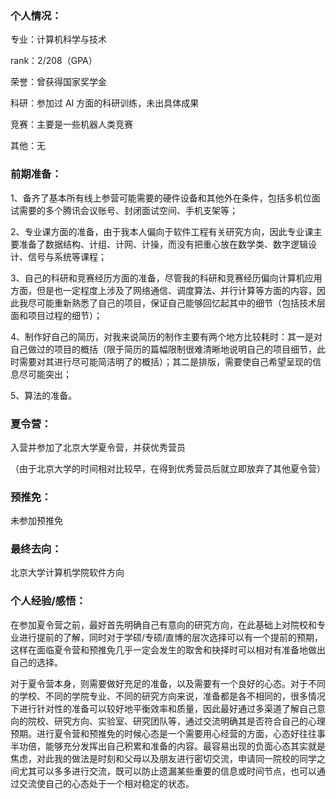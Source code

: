 ### 个人情况：

专业：计算机科学与技术

rank：2/208（GPA）

荣誉：曾获得国家奖学金

科研：参加过 AI 方面的科研训练，未出具体成果

竞赛：主要是一些机器人类竞赛

其他：无



### 前期准备：

1、备齐了基本所有线上参营可能需要的硬件设备和其他外在条件，包括多机位面试需要的多个腾讯会议账号、封闭面试空间、手机支架等；

2、专业课方面的准备，由于我本人偏向于软件工程有关研究方向，因此专业课主要准备了数据结构、计组、计网、计操，而没有把重心放在数学类、数字逻辑设计、信号与系统等课程；

3、自己的科研和竞赛经历方面的准备，尽管我的科研和竞赛经历偏向计算机应用方面，但是也一定程度上涉及了网络通信、调度算法、并行计算等方面的内容，因此我尽可能重新熟悉了自己的项目，保证自己能够回忆起其中的细节（包括技术层面和项目过程的细节）；

4、制作好自己的简历，对我来说简历的制作主要有两个地方比较耗时：其一是对自己做过的项目的概括（限于简历的篇幅限制很难清晰地说明自己的项目细节，此时需要对其进行尽可能简洁明了的概括）；其二是排版，需要使自己希望呈现的信息尽可能突出；

5、算法的准备。



### 夏令营：

入营并参加了北京大学夏令营，并获优秀营员

（由于北京大学的时间相对比较早，在得到优秀营员后就立即放弃了其他夏令营）



### 预推免：

未参加预推免



### 最终去向：

北京大学计算机学院软件方向



### 个人经验/感悟：

在参加夏令营之前，最好首先明确自己有意向的研究方向，在此基础上对院校和专业进行提前的了解，同时对于学硕/专硕/直博的层次选择可以有一个提前的预期，这样在面临夏令营和预推免几乎一定会发生的取舍和抉择时可以相对有准备地做出自己的选择。

对于夏令营本身，则需要做好充足的准备，以及需要有一个良好的心态。对于不同的学校、不同的学院专业、不同的研究方向来说，准备都是各不相同的，很多情况下进行针对性的准备可以较好地平衡效率和质量，因此最好通过多渠道了解自己意向的院校、研究方向、实验室、研究团队等，通过交流明确其是否符合自己的心理预期。进行夏令营和预推免的时候心态是一个需要用心经营的方面，心态好往往事半功倍，能够充分发挥出自己积累和准备的内容。最容易出现的负面心态其实就是焦虑，对此我的做法是时刻和父母以及朋友进行密切交流，申请同一院校的同学之间尤其可以多多进行交流，既可以防止遗漏某些重要的信息或时间节点，也可以通过交流使自己的心态处于一个相对稳定的状态。
